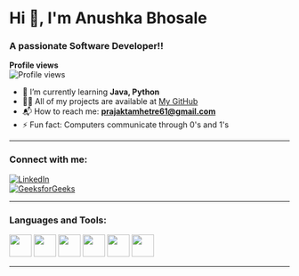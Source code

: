 # Hi 👋, I'm Anushka Bhosale 
### A passionate Software Developer!!

**Profile views**  
![Profile views](https://komarev.com/ghpvc/?username=prajakta25mhetre)

- 🌱 I’m currently learning **Java, Python**  
- 👩‍💻 All of my projects are available at [My GitHub](https://github.com/prajakta25mhetre)  
- 📬 How to reach me: **prajaktamhetre61@gmail.com**  
- ⚡ Fun fact: Computers communicate through 0's and 1's

---

### Connect with me:
[![LinkedIn](https://img.shields.io/badge/LinkedIn-blue?logo=linkedin)](https://www.linkedin.com/in/your-profile/)  
[![GeeksforGeeks](https://img.shields.io/badge/GeeksforGeeks-green?logo=geeksforgeeks)](https://auth.geeksforgeeks.org/user/your-profile/)  

---

### Languages and Tools:
<img src="https://cdn.jsdelivr.net/gh/devicons/devicon/icons/java/java-original.svg" width="40" height="40"/>  
<img src="https://cdn.jsdelivr.net/gh/devicons/devicon/icons/python/python-original.svg" width="40" height="40"/>  
<img src="https://cdn.jsdelivr.net/gh/devicons/devicon/icons/html5/html5-original.svg" width="40" height="40"/>  
<img src="https://cdn.jsdelivr.net/gh/devicons/devicon/icons/css3/css3-original.svg" width="40" height="40"/>  
<img src="https://cdn.jsdelivr.net/gh/devicons/devicon/icons/javascript/javascript-original.svg" width="40" height="40"/>  
<img src="https://cdn.jsdelivr.net/gh/devicons/devicon/icons/mysql/mysql-original.svg" width="40" height="40"/>  

---

